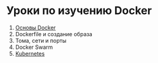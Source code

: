 # Уроки по изучению Docker

1) [Основы Docker](./lesson1/Basics.md)
2) Dockerfile и создание образа
3) Тома, сети и порты
4) Docker Swarm
5) [Kubernetes](lesson5/index.md)